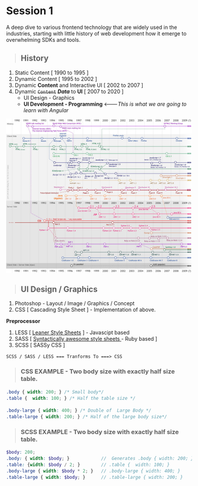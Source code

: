 # Session 1

A deep dive to various frontend technology that are widely used in the industries, starting with little history of web development how it emerge to overwhelming SDKs and tools.


>## History
1. Static Content [ 1990 to 1995 ]
2. Dynamic Content [ 1995 to 2002 ] 
3. Dynamic **Content** and Interactive UI [ 2002 to 2007 ]
4. Dynamic ~~`Content`~~ ***Data*** to **UI** [ 2007 to 2020 ]
    *   UI Design - Graphics
    *   **UI Development - Programming** <---*This is what we are going to learn with Angular*
  

![Images](/images/web-history.jpg)

>## UI Design / Graphics
1. Photoshop - Layout / Image / Graphics / Concept
2. CSS [ Cascading Style Sheet ] - Implementation of above.

**Preprocessor**

1. LESS [ [Leaner Style Sheets](http://lesscss.org/) ] - Javascipt based
2. SASS [ [Syntactically awesome style sheets ](https://sass-lang.com/) - Ruby based ]
3. SCSS [ SASSy CSS ]

```
SCSS / SASS / LESS === Tranforms To ===> CSS
```
>###  CSS EXAMPLE - Two body size with exactly half size table.

```CSS
.body { width: 200; } /* Small body*/
.table {  width: 100; } /* Half the table size */

.body-large { width: 400; } /* Double of  Large Body */
.table-large { width: 200; } /* Half of the large body size*/
```

>###  SCSS EXAMPLE - Two body size with exactly half size table.

```SCSS
$body: 200;
.body: { width: $body; }            //  Generates .body { width: 200; }
.table: {width: $body / 2; }        // .table {  width: 100; }
.body-large { width: $body * 2; }   // .body-large { width: 400; }
.table-large { width: $body; }      // .table-large { width: 200; }
```